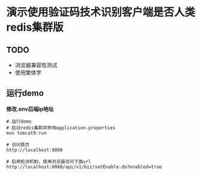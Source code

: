 # 演示使用验证码技术识别客户端是否人类redis集群版

## TODO

* 浏览器兼容性测试
* 使用繁体字

## 运行demo

**修改.env后端ip地址**

```shell script
# 运行demo
# 启动redis集群并修改application.properties
mvn tomcat9:run

# 访问首页
http://localhost:8080

# 启用检测机制，使用浏览器访问下面url
http://localhost:8080/api/v1/biz/setEnable.do?enabled=true
```
